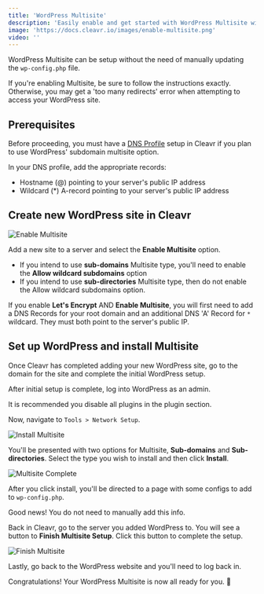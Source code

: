 ```yaml
---
title: 'WordPress Multisite'
description: 'Easily enable and get started with WordPress Multisite with Cleavr'
image: 'https://docs.cleavr.io/images/enable-multisite.png'
video: ''
---
```


WordPress Multisite can be setup without the need of manually updating the `wp-config.php` file. 

<base-alert>
If you're enabling Multisite, be sure to follow the instructions exactly. Otherwise, you may
get a 'too many redirects' error when attempting to access your WordPress site.
</base-alert>

## Prerequisites

Before proceeding, you must have a [DNS Profile](/providers#dns-profiles) setup in Cleavr if you plan to use WordPress'
subdomain multisite option. 

In your DNS profile, add the appropriate records: 

- Hostname (@) pointing to your server's public IP address
- Wildcard (*) A-record pointing to your server's public IP address


## Create new WordPress site in Cleavr

![Enable Multisite](/images/enable-multisite.png)

Add a new site to a server and select the **Enable Multisite** option. 

- If you intend to use **sub-domains** Multisite type, you'll need to enable the **Allow wildcard subdomains** option
- If you intend to use **sub-directories** Multisite type, then do not enable the Allow wildcard subdomains option. 

If you enable **Let's Encrypt** AND **Enable Multisite**, you will first need to add a DNS Records for your root domain and an 
additional DNS 'A' Record for `*` wildcard. They must both point to the server's public IP.  

## Set up WordPress and install Multisite

Once Cleavr has completed adding your new WordPress site, go to the domain for the site and complete the initial 
WordPress setup. 

After initial setup is complete, log into WordPress as an admin. 

It is recommended you disable all plugins in the plugin section. 

Now, navigate to `Tools > Network Setup`. 

![Install Multisite](/images/install-multisite.png)

You'll be presented with two options for Multisite, **Sub-domains** and **Sub-directories**. Select the type you wish to install and then click **Install**.

![Multisite Complete](/images/multisite-complete.png)

After you click install, you'll be directed to a page with some configs to add to `wp-config.php`.

Good news! You do not need to manually add this info. 

Back in Cleavr, go to the server you added WordPress to. You will see a button to **Finish Multisite Setup**. Click 
this button to complete the setup.  

![Finish Multisite](/images/finish-multisite.png)

Lastly, go back to the WordPress website and you'll need to log back in. 

Congratulations! Your WordPress Multisite is now all ready for you. 🎉

